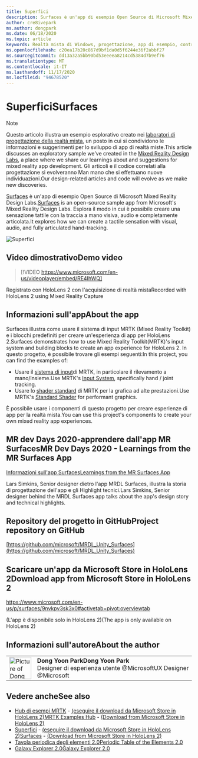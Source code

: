 ```yaml
---
title: Superfici
description: Surfaces è un'app di esempio Open Source di Microsoft Mixed Reality Design Labs. Esplora il modo in cui è possibile creare una sensazione tattile con la traccia a mano visiva, audio e completamente articolata.
author: cre8ivepark
ms.author: dongpark
ms.date: 06/18/2020
ms.topic: article
keywords: Realtà mista di Windows, progettazione, app di esempio, controlli, MRTK, Toolkit per realtà mista, Unity, app di esempio, app di esempio, open source, Microsoft Store, HoloLens, auricolare per realtà mista, auricolare di realtà mista di Windows, auricolare della realtà virtuale
ms.openlocfilehash: c20ea17b20c867d9bf1da0d5f6244e36f2abbf27
ms.sourcegitcommit: dd13a32a5bb90bd53eeeea8214cd5384d7b9ef76
ms.translationtype: MT
ms.contentlocale: it-IT
ms.lasthandoff: 11/17/2020
ms.locfileid: "94678520"
---
```

# <a name="surfaces"></a><span data-ttu-id="297c2-105">Superfici</span><span class="sxs-lookup"><span data-stu-id="297c2-105">Surfaces</span></span>

>[!NOTE]
><span data-ttu-id="297c2-106">Questo articolo illustra un esempio esplorativo creato nei [laboratori di progettazione della realtà mista](https://github.com/Microsoft/MRDesignLabs_Unity), un posto in cui si condividono le informazioni e suggerimenti per lo sviluppo di app di realtà miste.</span><span class="sxs-lookup"><span data-stu-id="297c2-106">This article discusses an exploratory sample we’ve created in the [Mixed Reality Design Labs](https://github.com/Microsoft/MRDesignLabs_Unity), a place where we share our learnings about and suggestions for mixed reality app development.</span></span> <span data-ttu-id="297c2-107">Gli articoli e il codice correlati alla progettazione si evolveranno Man mano che si effettuano nuove individuazioni.</span><span class="sxs-lookup"><span data-stu-id="297c2-107">Our design-related articles and code will evolve as we make new discoveries.</span></span>

<span data-ttu-id="297c2-108">[Surfaces](https://github.com/microsoft/MRDL_Unity_Surfaces)  è un'app di esempio Open Source di Microsoft Mixed Reality Design Labs.</span><span class="sxs-lookup"><span data-stu-id="297c2-108">[Surfaces](https://github.com/microsoft/MRDL_Unity_Surfaces)  is an open-source sample app from Microsoft's Mixed Reality Design Labs.</span></span> <span data-ttu-id="297c2-109">Esplora il modo in cui è possibile creare una sensazione tattile con la traccia a mano visiva, audio e completamente articolata.</span><span class="sxs-lookup"><span data-stu-id="297c2-109">It explores how we can create a tactile sensation with visual, audio, and fully articulated hand-tracking.</span></span>

![Superfici](images/MRDL_Surfaces_1.jpg)

## <a name="demo-video"></a><span data-ttu-id="297c2-111">Video dimostrativo</span><span class="sxs-lookup"><span data-stu-id="297c2-111">Demo video</span></span> 
> [!VIDEO https://www.microsoft.com/en-us/videoplayer/embed/RE4IhWQ]

<span data-ttu-id="297c2-112">Registrato con HoloLens 2 con l'acquisizione di realtà mista</span><span class="sxs-lookup"><span data-stu-id="297c2-112">Recorded with HoloLens 2 using Mixed Reality Capture</span></span>

## <a name="about-the-app"></a><span data-ttu-id="297c2-113">Informazioni sull'app</span><span class="sxs-lookup"><span data-stu-id="297c2-113">About the app</span></span>
<span data-ttu-id="297c2-114">Surfaces illustra come usare il sistema di input MRTK (Mixed Reality Toolkit) e i blocchi predefiniti per creare un'esperienza di app per HoloLens 2.</span><span class="sxs-lookup"><span data-stu-id="297c2-114">Surfaces demonstrates how to use Mixed Reality Toolkit(MRTK)'s input system and building blocks to create an app experience for HoloLens 2.</span></span> <span data-ttu-id="297c2-115">In questo progetto, è possibile trovare gli esempi seguenti:</span><span class="sxs-lookup"><span data-stu-id="297c2-115">In this project, you can find the examples of:</span></span>
- <span data-ttu-id="297c2-116">Usare il [sistema di input](https://microsoft.github.io/MixedRealityToolkit-Unity/Documentation/Input/Overview.html)di MRTK, in particolare il rilevamento a mano/insieme.</span><span class="sxs-lookup"><span data-stu-id="297c2-116">Use MRTK's [Input System](https://microsoft.github.io/MixedRealityToolkit-Unity/Documentation/Input/Overview.html), specifically hand / joint tracking.</span></span>
- <span data-ttu-id="297c2-117">Usare lo [shader standard](https://microsoft.github.io/MixedRealityToolkit-Unity/Documentation/README_MRTKStandardShader.html) di MRTK per la grafica ad alte prestazioni.</span><span class="sxs-lookup"><span data-stu-id="297c2-117">Use MRTK's [Standard Shader](https://microsoft.github.io/MixedRealityToolkit-Unity/Documentation/README_MRTKStandardShader.html) for performant graphics.</span></span>

<span data-ttu-id="297c2-118">È possibile usare i componenti di questo progetto per creare esperienze di app per la realtà mista.</span><span class="sxs-lookup"><span data-stu-id="297c2-118">You can use this project's components to create your own mixed reality app experiences.</span></span>

## <a name="mr-dev-days-2020---learnings-from-the-mr-surfaces-app"></a><span data-ttu-id="297c2-119">MR dev Days 2020-apprendere dall'app MR Surfaces</span><span class="sxs-lookup"><span data-stu-id="297c2-119">MR Dev Days 2020 - Learnings from the MR Surfaces App</span></span>
[<span data-ttu-id="297c2-120">Informazioni sull'app Surfaces</span><span class="sxs-lookup"><span data-stu-id="297c2-120">Learnings from the MR Surfaces App</span></span>](https://channel9.msdn.com/Shows/Docs-Mixed-Reality/Learnings-from-the-MR-Surfaces-App)

<span data-ttu-id="297c2-121">Lars Simkins, Senior designer dietro l'app MRDL Surfaces, illustra la storia di progettazione dell'app e gli Highlight tecnici.</span><span class="sxs-lookup"><span data-stu-id="297c2-121">Lars Simkins, Senior designer behind the MRDL Surfaces app talks about the app's design story and technical highlights.</span></span>

## <a name="project-repository-on-github"></a><span data-ttu-id="297c2-122">Repository del progetto in GitHub</span><span class="sxs-lookup"><span data-stu-id="297c2-122">Project repository on GitHub</span></span>
[https://github.com/microsoft/MRDL_Unity_Surfaces](https://github.com/microsoft/MRDL_Unity_Surfaces)

## <a name="download-app-from-microsoft-store-in-hololens-2"></a><span data-ttu-id="297c2-123">Scaricare un'app da Microsoft Store in HoloLens 2</span><span class="sxs-lookup"><span data-stu-id="297c2-123">Download app from Microsoft Store in HoloLens 2</span></span>
https://www.microsoft.com/en-us/p/surfaces/9nvkpv3sk3x0#activetab=pivot:overviewtab

<span data-ttu-id="297c2-124">(L'app è disponibile solo in HoloLens 2)</span><span class="sxs-lookup"><span data-stu-id="297c2-124">(The app is only available on HoloLens 2)</span></span>

## <a name="about-the-author"></a><span data-ttu-id="297c2-125">Informazioni sull'autore</span><span class="sxs-lookup"><span data-stu-id="297c2-125">About the author</span></span>

<table style="border-collapse:collapse" padding-left="0px">
<tr>
<td style="border-style: none" width="60px"><img alt="Picture of Dong Yoon Park" width="60" height="60" src="images/dongyoonpark.jpg"></td>
<td style="border-style: none"><span data-ttu-id="297c2-126"><b>Dong Yoon Park</b></span><span class="sxs-lookup"><span data-stu-id="297c2-126"><b>Dong Yoon Park</b></span></span><br><span data-ttu-id="297c2-127">Designer di esperienza utente @Microsoft</span><span class="sxs-lookup"><span data-stu-id="297c2-127">UX Designer @Microsoft</span></span></td>
</tr>
</table>

## <a name="see-also"></a><span data-ttu-id="297c2-128">Vedere anche</span><span class="sxs-lookup"><span data-stu-id="297c2-128">See also</span></span>

* <span data-ttu-id="297c2-129">[Hub di esempi MRTK](https://microsoft.github.io/MixedRealityToolkit-Unity/Documentation/README_ExampleHub.html) - [(eseguire il download da Microsoft Store in HoloLens 2)](https://www.microsoft.com/en-us/p/mrtk-examples-hub/9mv8c39l2sj4)</span><span class="sxs-lookup"><span data-stu-id="297c2-129">[MRTK Examples Hub](https://microsoft.github.io/MixedRealityToolkit-Unity/Documentation/README_ExampleHub.html) - [(Download from Microsoft Store in HoloLens 2)](https://www.microsoft.com/en-us/p/mrtk-examples-hub/9mv8c39l2sj4)</span></span>
* <span data-ttu-id="297c2-130">[Superfici](sampleapp-surfaces.md) - [(eseguire il download da Microsoft Store in HoloLens 2)](https://www.microsoft.com/en-us/p/surfaces/9nvkpv3sk3x0)</span><span class="sxs-lookup"><span data-stu-id="297c2-130">[Surfaces](sampleapp-surfaces.md) - [(Download from Microsoft Store in HoloLens 2)](https://www.microsoft.com/en-us/p/surfaces/9nvkpv3sk3x0)</span></span>
* [<span data-ttu-id="297c2-131">Tavola periodica degli elementi 2.0</span><span class="sxs-lookup"><span data-stu-id="297c2-131">Periodic Table of the Elements 2.0</span></span>](https://medium.com/@dongyoonpark/bringing-the-periodic-table-of-the-elements-app-to-hololens-2-with-mrtk-v2-a6e3d8362158)
* [<span data-ttu-id="297c2-132">Galaxy Explorer 2.0</span><span class="sxs-lookup"><span data-stu-id="297c2-132">Galaxy Explorer 2.0</span></span>](galaxy-explorer-update.md)
